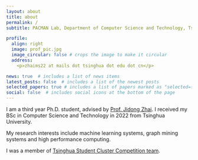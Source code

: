 ```yaml
---
layout: about
title: about
permalink: /
subtitle: PACMAN Lab, Department of Computer Science and Technology, Tsinghua University

profile:
  align: right
  image: prof_pic.jpg
  image_circular: false # crops the image to make it circular
  address: 
    <p>zhaims22 at mails dot tsinghua dot edu dot cn</p>

news: true  # includes a list of news items
latest_posts: false  # includes a list of the newest posts
selected_papers: true # includes a list of papers marked as "selected={true}"
social: false  # includes social icons at the bottom of the page
---
```


I am a third year Ph.D. student, advised by [Prof. Jidong Zhai](https://pacman.cs.tsinghua.edu.cn/~zjd/).
I received my BSc in Computer Science and Technology in 2022 from Tsinghua University.

My research interests include machine learning systems, graph mining systems and high performance computing.

I was a member of [Tsinghua Student Cluster Competition team](https://sc.team/).

<!-- Write your biography here. Tell the world about yourself. Link to your favorite [subreddit](http://reddit.com). You can put a picture in, too. The code is already in, just name your picture `prof_pic.jpg` and put it in the `img/` folder.

Put your address / P.O. box / other info right below your picture. You can also disable any of these elements by editing `profile` property of the YAML header of your `_pages/about.md`. Edit `_bibliography/papers.bib` and Jekyll will render your [publications page](/al-folio/publications/) automatically.

Link to your social media connections, too. This theme is set up to use [Font Awesome icons](http://fortawesome.github.io/Font-Awesome/) and [Academicons](https://jpswalsh.github.io/academicons/), like the ones below. Add your Facebook, Twitter, LinkedIn, Google Scholar, or just disable all of them. -->
